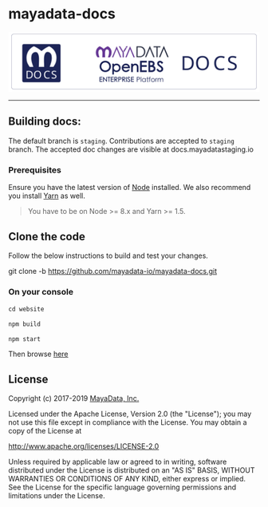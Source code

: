 # mayadata-docs


<img src="docs/assets/product/mdocs.svg" alt="Documentation for MayaData OpenEBS Enterprise Platform" style="width:800px;">

<hr>

## Building docs:

The default branch is `staging`. Contributions are accepted to `staging` branch. The accepted doc changes are visible at docs.mayadatastaging.io 





### Prerequisites

Ensure you have the latest version of [Node](https://nodejs.org/en/download/) installed. We also recommend you install [Yarn](https://yarnpkg.com/en/docs/install) as well.

> You have to be on Node >= 8.x and Yarn >= 1.5.

## Clone the code

Follow the below instructions to build and test your changes.

git clone -b https://github.com/mayadata-io/mayadata-docs.git



### On your console

```
cd website
```



```
npm build
```



```
npm start
```



Then browse [here](http://localhost:3000)



## License

Copyright (c) 2017-2019 [MayaData, Inc.](https://mayadata.io/)

Licensed under the Apache License, Version 2.0 (the "License"); you may not use this file except in compliance with the License. You may obtain a copy of the License at

<http://www.apache.org/licenses/LICENSE-2.0>

Unless required by applicable law or agreed to in writing, software distributed under the License is distributed on an "AS IS" BASIS, WITHOUT WARRANTIES OR CONDITIONS OF ANY KIND, either express or implied. See the License for the specific language governing permissions and limitations under the License.





